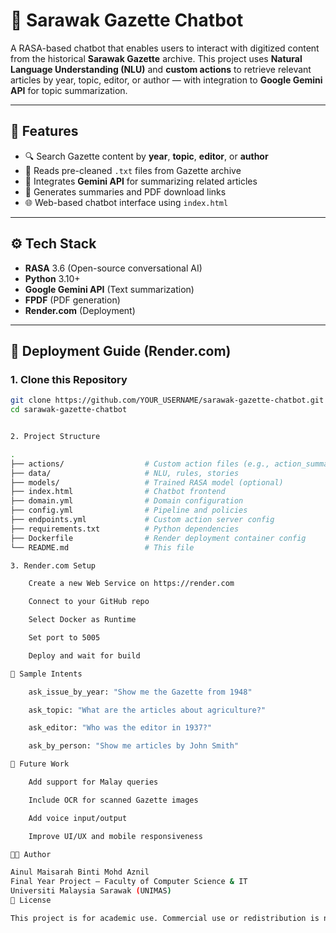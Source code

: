 # 📰 Sarawak Gazette Chatbot

A RASA-based chatbot that enables users to interact with digitized content from the historical **Sarawak Gazette** archive. This project uses **Natural Language Understanding (NLU)** and **custom actions** to retrieve relevant articles by year, topic, editor, or author — with integration to **Google Gemini API** for topic summarization.

---

## 📌 Features

- 🔍 Search Gazette content by **year**, **topic**, **editor**, or **author**
- 📂 Reads pre-cleaned `.txt` files from Gazette archive
- 🤖 Integrates **Gemini API** for summarizing related articles
- 📄 Generates summaries and PDF download links
- 🌐 Web-based chatbot interface using `index.html`

---

## ⚙️ Tech Stack

- **RASA** 3.6 (Open-source conversational AI)
- **Python** 3.10+
- **Google Gemini API** (Text summarization)
- **FPDF** (PDF generation)
- **Render.com** (Deployment)

---

## 🚀 Deployment Guide (Render.com)

### 1. Clone this Repository

```bash
git clone https://github.com/YOUR_USERNAME/sarawak-gazette-chatbot.git
cd sarawak-gazette-chatbot


2. Project Structure

.
├── actions/                  # Custom action files (e.g., action_summarize_topic.py)
├── data/                     # NLU, rules, stories
├── models/                   # Trained RASA model (optional)
├── index.html                # Chatbot frontend
├── domain.yml                # Domain configuration
├── config.yml                # Pipeline and policies
├── endpoints.yml             # Custom action server config
├── requirements.txt          # Python dependencies
├── Dockerfile                # Render deployment container config
└── README.md                 # This file

3. Render.com Setup

    Create a new Web Service on https://render.com

    Connect to your GitHub repo

    Select Docker as Runtime

    Set port to 5005

    Deploy and wait for build

📄 Sample Intents

    ask_issue_by_year: "Show me the Gazette from 1948"

    ask_topic: "What are the articles about agriculture?"

    ask_editor: "Who was the editor in 1937?"

    ask_by_person: "Show me articles by John Smith"

🧠 Future Work

    Add support for Malay queries

    Include OCR for scanned Gazette images

    Add voice input/output

    Improve UI/UX and mobile responsiveness

🧑‍🎓 Author

Ainul Maisarah Binti Mohd Aznil
Final Year Project – Faculty of Computer Science & IT
Universiti Malaysia Sarawak (UNIMAS)
📜 License

This project is for academic use. Commercial use or redistribution is not permitted without permission.#   s a r a w a k - g a z e t t e - c h a t b o t  
 